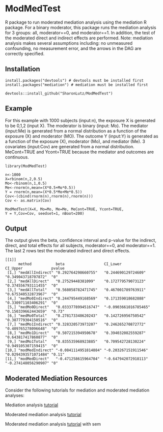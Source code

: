 # ModMedTest
R package to run moderated mediation analysis using the mediation R package. For a binary moderator, this package runs the mediation analysis for 3 groups: all, moderator==0, and moderator==1. In addition, the test of the moderated direct and indirect effects are performed. Note: mediation analysis makes several assumptions including: no unmeasured confounding, no measurement error, and the arrows in the DAG are correctly specified.

## Installation
```
install.packages("devtools") # devtools must be installed first
install.packages("mediation") # mediation must be installed first

devtools::install_github("SharonLutz/ModMedTest")
```

## Example
For this example with 1000 subjects (input:n), the exposure X is generated to be 0,1,2 (input X). The moderator is binary (input: Mo). The mediator (input:Me) is generated from a normal distribution as a function of the exposure (X) and moderator (MO). The outcome Y (input:Y) is  generated as a function of the exposure (X), moderator (Mo), and mediator (Me). 3 covariates (input:Cov) are generated from a normal distribution. MeCont=TRUE and Ycont=TRUE because the mediator and outcomes are continuous.

```
library(ModMedTest)

n<-1000
X=rbinom(n,2,0.5)
Mo<-rbinom(n,1,0.5)
Me<-rnorm(n,mean=(X*0.5+Mo*0.5))
Y = rnorm(n,mean=(X*0.5*Mo+Me*0.5))
Cov<-(cbind(rnorm(n),rnorm(n),rnorm(n)))
Cov <- as.matrix(Cov)

ModMedTest(X=X, Mo=Mo, Me=Me, MeCont=TRUE, Ycont=TRUE, 
Y = Y,Cov=Cov, seedset=1, nBoot=200)
```

## Output
The output gives the beta, confidence interval and p-value for the indirect, direct, and total effects for all subjects, moderator==0, and moderator==1. The last 2 rows test the moderated indirect and direct effects.
```
[[1]]
      method           beta                  CI_Lower              CI_Upper             pvalue
 [1,] "medAllIndirect" "0.292764298660755"   "0.244690129724609"   "0.349043718707872"  "0"   
 [2,] "medAllDirect"   "0.27529448381099"    "0.172779579073123"   "0.374556793111455"  "0"   
 [3,] "medAllTotal"    "0.568058782471745"   "0.467001789763911"   "0.675340532873967"  "0"   
 [4,] "medMo0Indirect" "0.244795449168569"   "0.171359018682888"   "0.330971103406291"  "0"   
 [5,] "medMo0Direct"   "0.0333778994516747"  "-0.0903661016785465" "0.150339662443659"  "0.73"
 [6,] "medMo0Total"    "0.278173348620243"   "0.142726956750542"   "0.387779304150516"  "0"   
 [7,] "medMo1Indirect" "0.328320573973207"   "0.246265270872772"   "0.409765278096648"  "0"   
 [8,] "medMo1Direct"   "0.507215394950678"   "0.394032082559287"   "0.643817417860877"  "0"   
 [9,] "medMo1Total"    "0.835535968923885"   "0.709542728130224"   "0.949105307159415"  "0"   
[10,] "modMedIndirect" "-0.0841114951814884" "-0.203267151911546"  "0.0294393571071484" "0.11"
[11,] "modMedDirect"   "-0.471258615964704"  "-0.647942072918113"  "-0.274148056290907" "0"   
```
## Moderated Mediation Resources
Consider the following tutorials for mediation and moderated mediation analyses:

Mediation analysis [tutorial](https://data.library.virginia.edu/introduction-to-mediation-analysis/)

Moderated mediation analysis [tutorial](https://data.library.virginia.edu/getting-started-with-moderated-mediation/)

Moderated mediation analysis [tutorial](https://ademos.people.uic.edu/Chapter15.html) with sem
